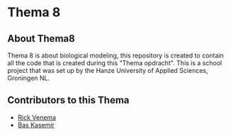 # Thema 8
## About Thema8
Thema 8 is about biological modeling, this repository is created to contain all the code
that is created during this "Thema opdracht". This is a school project
that was set up by the Hanze University of Applied Sciences, Groningen NL.

## Contributors to this Thema
* [Rick Venema](https://www.github.com/RickVenema)
* [Bas Kasemir](https://www.github.com/BasMonkey) 
